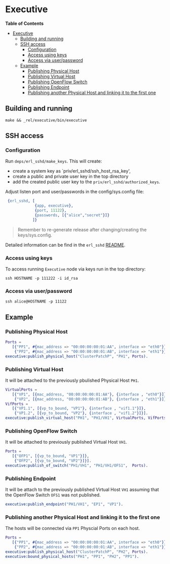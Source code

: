 # Executive

<!-- markdown-toc start - Don't edit this section. Run M-x markdown-toc/generate-toc again -->
**Table of Contents**

- [Executive](#executive)
    - [Building and running](#building-and-running)
    - [SSH access](#ssh-access)
        - [Configuration](#configuration)
        - [Access using keys](#access-using-keys)
        - [Access via user/password](#access-via-userpassword)
    - [Example](#example)
        - [Publishing Physical Host](#publishing-physical-host)
        - [Publishing Virtual Host](#publishing-virtual-host)
        - [Publishing OpenFlow Switch](#publishing-openflow-switch)
        - [Publishing Endpoint](#publishing-endpoint)
        - [Publishing another Physical Host and linking it to the first one](#publishing-another-physical-host-and-linking-it-to-the-first-one)

<!-- markdown-toc end -->

## Building and running

`make && _rel/executive/bin/executive`

## SSH access

### Configuration

Run `deps/erl_sshd/make_keys`. This will create:

* create a system key as `priv/erl_sshd/ssh_host_rsa_key',
* create a public and private user key in the top directory
* add the created public user key to the `priv/erl_sshd/authorized_keys`.

Adjust listen port and user/passwords in the config/sys.config file:

```erlang
 {erl_sshd, [
             {app, executive},
             {port, 11122},
             {passwords, [{"alice","secret"}]}
            ]}
```

> Remember to re-generate release after changing/creating the keys/sys.config.

Detailed information can be find in the `erl_sshd`
[README](https://github.com/marcsugiyama/erl_sshd).

### Access using keys

To access running `Executive` node via keys run in the top directory:

`ssh HOSTNAME -p 111222 -i id_rsa`

### Access via user/password

`ssh alice@HOSTNAME -p 11122`

## Example

### Publishing Physical Host

```erlang
Ports = 
   [{"PP1", #{mac_address => "00:00:00:00:01:AA", interface => "eth0"}},
    {"PP2", #{mac_address => "00:00:00:00:01:AB", interface => "eth1"}}].
executive:publish_physical_host("ClusterPatchP", "PH1", Ports).
```

### Publishing Virtual Host

It will be attached to the previously pbulished Physical Host `PH1`.

```erlang
VirtualPorts = 
   [{"VP1", [{mac_address, "00:00:00:00:01:AA"}, {interface , "eth0"}]},
    {"VP2", [{mac_address, "00:00:00:00:01:AB"}, {interface , "eth1"}]}].
VifPorts = 
   [{"VP1.1", [{vp_to_bound, "VP1"}, {interface , "vif1.1"}]},
    {"VP1.2", [{vp_to_bound, "VP2"}, {interface , "vif1.2"}]}].
executive:publish_virtual_host("PH1", "PH1/VH1", VirtualPorts, VifPorts).
```

### Publishing OpenFlow Switch

It will be attached to previously published Virtual Host `VH1`.

```erlang
Ports = 
   [{"OFP1", [{vp_to_bound, "VP1"}]},
    {"OFP2", [{vp_to_bound, "VP2"}]}].
executive:publish_of_switch("PH1/VH1", "PH1/VH1/OFS1",  Ports).
```

### Publishing Endpoint

It will be attach to the previously published Virtual Host `VH1` assuming
that the OpenFlow Switch `OFS1` was not published.

```erlang
executive:publish_endpoint("PH1/VH1", "EP1", "VP1").
```

### Publishing another Physical Host and linking it to the first one

The hosts will be connected via `PP1` Physcial Ports on each host.

```erlang
Ports = 
   [{"PP1", #{mac_address => "00:00:00:00:01:AA", interface => "eth0"}},
    {"PP2", #{mac_address => "00:00:00:00:01:AB", interface => "eth1"}}].
executive:publish_physical_host("ClusterPatchP", "PH2", Ports).
executive:bound_physical_hosts("PH1", "PP1", "PH2", "PP1").
```




